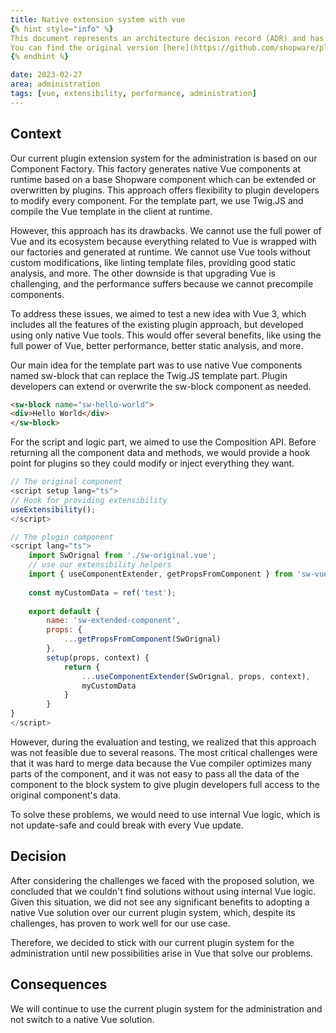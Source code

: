 ```yaml
---
title: Native extension system with vue
{% hint style="info" %}
This document represents an architecture decision record (ADR) and has been mirrored from the ADR section in our Shopware 6 repository.
You can find the original version [here](https://github.com/shopware/platform/blob/trunk/adr/2023-02-27-native-extension-system-with-vue.md)
{% endhint %}

date: 2023-02-27
area: administration
tags: [vue, extensibility, performance, administration]
---
```


## Context
Our current plugin extension system for the administration is based on our Component Factory. This factory generates native Vue components at runtime based on a base Shopware component which can be extended or overwritten by plugins. This approach offers flexibility to plugin developers to modify every component. For the template part, we use Twig.JS and compile the Vue template in the client at runtime.

However, this approach has its drawbacks. We cannot use the full power of Vue and its ecosystem because everything related to Vue is wrapped with our factories and generated at runtime. We cannot use Vue tools without custom modifications, like linting template files, providing good static analysis, and more. The other downside is that upgrading Vue is challenging, and the performance suffers because we cannot precompile components.

To address these issues, we aimed to test a new idea with Vue 3, which includes all the features of the existing plugin approach, but developed using only native Vue tools. This would offer several benefits, like using the full power of Vue, better performance, better static analysis, and more.

Our main idea for the template part was to use native Vue components named sw-block that can replace the Twig.JS template part. Plugin developers can extend or overwrite the sw-block component as needed.

```html
<sw-block name="sw-hello-world">
<div>Hello World</div>
</sw-block>
```

For the script and logic part, we aimed to use the Composition API. Before returning all the component data and methods, we would provide a hook point for plugins so they could modify or inject everything they want.

```js
// The original component
<script setup lang="ts">
// Hook for providing extensibility
useExtensibility();
</script>

// The plugin component
<script lang="ts">
    import SwOrignal from './sw-original.vue';
    // use our extensibility helpers
    import { useComponentExtender, getPropsFromComponent } from 'sw-vue-extensbiles';
    
    const myCustomData = ref('test');
    
    export default {
        name: 'sw-extended-component',
        props: {
            ...getPropsFromComponent(SwOrignal)
        },
        setup(props, context) {
            return {
                ...useComponentExtender(SwOrignal, props, context),
                myCustomData
            }   
        }
}
</script>
```

However, during the evaluation and testing, we realized that this approach was not feasible due to several reasons. The most critical challenges were that it was hard to merge data because the Vue compiler optimizes many parts of the component, and it was not easy to pass all the data of the component to the block system to give plugin developers full access to the original component's data.

To solve these problems, we would need to use internal Vue logic, which is not update-safe and could break with every Vue update.

## Decision
After considering the challenges we faced with the proposed solution, we concluded that we couldn't find solutions without using internal Vue logic. Given this situation, we did not see any significant benefits to adopting a native Vue solution over our current plugin system, which, despite its challenges, has proven to work well for our use case.

Therefore, we decided to stick with our current plugin system for the administration until new possibilities arise in Vue that solve our problems.

## Consequences
We will continue to use the current plugin system for the administration and not switch to a native Vue solution.


